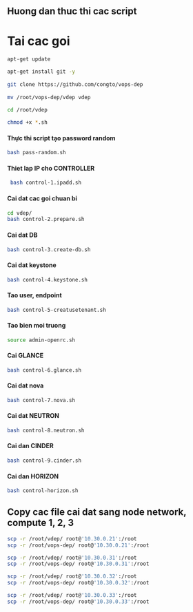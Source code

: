 ## Huong dan thuc thi cac script

# Tai cac goi
```sh
apt-get update

apt-get install git -y
	
git clone https://github.com/congto/vops-dep
	
mv /root/vops-dep/vdep vdep

cd /root/vdep
	
chmod +x *.sh
```

#### Thực thi script tạo password random
```sh
bash pass-random.sh
```

#### Thiet lap IP cho CONTROLLER
```sh
 bash control-1.ipadd.sh
 ```
 
 #### Cai dat cac goi chuan bi
 ```sh
 cd vdep/
bash control-2.prepare.sh
```

#### Cai dat DB
```sh
bash control-3.create-db.sh
```

#### Cai dat keystone
```sh
bash control-4.keystone.sh
```

#### Tao user, endpoint
```sh
bash control-5-creatusetenant.sh
```

#### Tao bien moi truong
```sh
source admin-openrc.sh
 ```
#### Cai GLANCE
 ```sh
 bash control-6.glance.sh
```

#### Cai dat nova
```sh
bash control-7.nova.sh
```

#### Cai dat NEUTRON
```sh
bash control-8.neutron.sh
```

#### Cai dan CINDER
```sh
bash control-9.cinder.sh
```

#### Cai dan HORIZON
```sh
bash control-horizon.sh
```

## Copy cac file cai dat sang node network, compute 1, 2, 3
```sh
scp -r /root/vdep/ root@'10.30.0.21':/root
scp -r /root/vops-dep/ root@'10.30.0.21':/root

scp -r /root/vdep/ root@'10.30.0.31':/root
scp -r /root/vops-dep/ root@'10.30.0.31':/root

scp -r /root/vdep/ root@'10.30.0.32':/root
scp -r /root/vops-dep/ root@'10.30.0.32':/root

scp -r /root/vdep/ root@'10.30.0.33':/root
scp -r /root/vops-dep/ root@'10.30.0.33':/root
 ```
